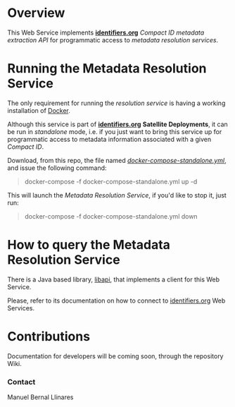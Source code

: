 # Overview
This Web Service implements [__identifiers.org__](http://identifiers.org) _Compact ID metadata extraction API_ for programmatic access to _metadata resolution services_.


# Running the Metadata Resolution Service
The only requirement for running the _resolution service_ is having a working installation of [Docker](http://docker.com).

Although this service is part of [__identifiers.org__](http://identifiers.org) **Satellite Deployments**, it can be run in _standalone_ mode, i.e. if you just want to bring this service up for programmatic access to metadata information associated with a given _Compact ID_.

Download, from this repo, the file named [_docker-compose-standalone.yml_](https://raw.githubusercontent.com/identifiers-org/cloud-ws-metadata/master/docker-compose-standalone.yml), and issue the following command:

> docker-compose -f docker-compose-standalone.yml up -d

This will launch the _Metadata Resolution Service_, if you'd like to stop it, just run:

> docker-compose -f docker-compose-standalone.yml down


# How to query the Metadata Resolution Service
There is a Java based library, [libapi](https://github.com/identifiers-org/cloud-libapi), that implements a client for this Web
Service.

Please, refer to its documentation on how to connect to [identifiers.org](https://identifiers.org) Web Services.


# Contributions
Documentation for developers will be coming soon, through the repository Wiki.


### Contact
Manuel Bernal Llinares
